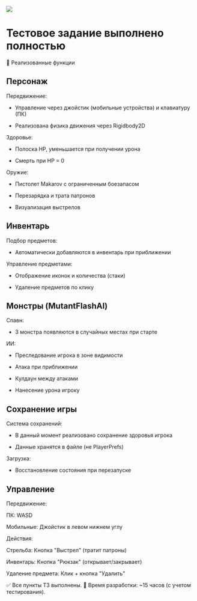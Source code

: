 ![](Assets/PocketZone2.gif)


# Тестовое задание выполнено полностью

🔧 Реализованные функции
## Персонаж
Передвижение:

- Управление через джойстик (мобильные устройства) и клавиатуру (ПК)

- Реализована физика движения через Rigidbody2D

Здоровье:

- Полоска HP, уменьшается при получении урона

- Смерть при HP = 0

Оружие:

- Пистолет Makarov с ограниченным боезапасом

- Перезарядка и трата патронов

- Визуализация выстрелов

## Инвентарь
Подбор предметов:

- Автоматически добавляются в инвентарь при приближении

Управление предметами:

- Отображение иконок и количества (стаки)

- Удаление предметов по клику

## Монстры (MutantFlashAI)
Спавн:

- 3 монстра появляются в случайных местах при старте

ИИ:

- Преследование игрока в зоне видимости 

- Атака при приближении 

- Кулдаун между атаками

- Нанесение урона игроку

## Сохранение игры
Система сохранений:

- В данный момент реализовано сохранение здоровья игрока

- Данные хранятся в файле (не PlayerPrefs)

Загрузка:

- Восстановление состояния при перезапуске

## Управление
Передвижение:

ПК: WASD

Мобильные: Джойстик в левом нижнем углу

Действия:

Стрельба: Кнопка "Выстрел" (тратит патроны)

Инвентарь: Кнопка "Рюкзак" (открывает/закрывает)

Удаление предмета: Клик + кнопка "Удалить"


✅ Все пункты ТЗ выполнены.
📅 Время разработки: ~15 часов (с учетом тестирования).
